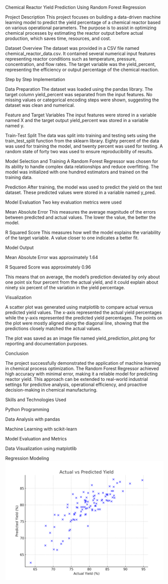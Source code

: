 Chemical Reactor Yield Prediction Using Random Forest Regression

Project Description This project focuses on building a data-driven machine learning model to predict the yield percentage of a chemical reactor based on various operational parameters. The purpose is to assist in optimizing chemical processes by estimating the reactor output before actual production, which saves time, resources, and cost.

Dataset Overview The dataset was provided in a CSV file named chemical_reactor_data.csv. It contained several numerical input features representing reactor conditions such as temperature, pressure, concentration, and flow rates. The target variable was the yield_percent, representing the efficiency or output percentage of the chemical reaction.

Step by Step Implementation

Data Preparation The dataset was loaded using the pandas library. The target column yield_percent was separated from the input features. No missing values or categorical encoding steps were shown, suggesting the dataset was clean and numerical.

Feature and Target Variables The input features were stored in a variable named X and the target output yield_percent was stored in a variable named y.

Train-Test Split The data was split into training and testing sets using the train_test_split function from the sklearn library. Eighty percent of the data was used for training the model, and twenty percent was used for testing. A random state of forty two was used to ensure reproducibility of results.

Model Selection and Training A Random Forest Regressor was chosen for its ability to handle complex data relationships and reduce overfitting. The model was initialized with one hundred estimators and trained on the training data.

Prediction After training, the model was used to predict the yield on the test dataset. These predicted values were stored in a variable named y_pred.

Model Evaluation Two key evaluation metrics were used

Mean Absolute Error This measures the average magnitude of the errors between predicted and actual values. The lower the value, the better the model.

R Squared Score This measures how well the model explains the variability of the target variable. A value closer to one indicates a better fit.

Model Output

Mean Absolute Error was approximately 1.64

R Squared Score was approximately 0.96

This means that on average, the model’s prediction deviated by only about one point six four percent from the actual yield, and it could explain about ninety six percent of the variation in the yield percentage.

Visualization

A scatter plot was generated using matplotlib to compare actual versus predicted yield values. The x-axis represented the actual yield percentages while the y-axis represented the predicted yield percentages. The points on the plot were mostly aligned along the diagonal line, showing that the predictions closely matched the actual values.

The plot was saved as an image file named yield_prediction_plot.png for reporting and documentation purposes.

Conclusion

The project successfully demonstrated the application of machine learning in chemical process optimization. The Random Forest Regressor achieved high accuracy with minimal error, making it a reliable model for predicting reactor yield. This approach can be extended to real-world industrial settings for predictive analysis, operational efficiency, and proactive decision-making in chemical manufacturing.

Skills and Technologies Used

Python Programming

Data Analysis with pandas

Machine Learning with scikit-learn

Model Evaluation and Metrics

Data Visualization using matplotlib

Regression Modeling
![Yield Prediction Plot](yield_prediction_plot.png)
